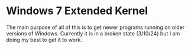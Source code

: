 # Windows 7 Extended Kernel

The main purpose of all of this is to get newer programs running on older versions of Windows. Currently it is in a broken state (3/10/24) but I am doing my best to get it to work.
